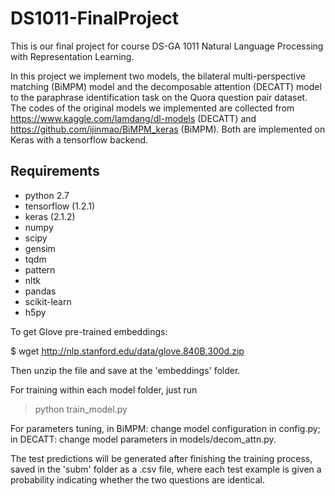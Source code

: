 # DS1011-FinalProject
This is our final project for course DS-GA 1011 Natural Language Processing with Representation Learning.

In this project we implement two models, the bilateral multi-perspective matching (BiMPM) model and the decomposable attention (DECATT) model to the paraphrase identification task on the Quora question pair dataset. The codes of the original models we implemented are collected from https://www.kaggle.com/lamdang/dl-models (DECATT) and https://github.com/ijinmao/BiMPM_keras (BiMPM). Both are implemented on Keras with a tensorflow backend.


## Requirements
- python 2.7
- tensorflow (1.2.1)
- keras (2.1.2)
- numpy
- scipy
- gensim
- tqdm
- pattern
- nltk
- pandas
- scikit-learn
- h5py

To get Glove pre-trained embeddings:

$ wget http://nlp.stanford.edu/data/glove.840B.300d.zip

Then unzip the file and save at the 'embeddings' folder.

For training within each model folder, just run

> python train_model.py

For parameters tuning, in BiMPM: change model configuration in config.py; in DECATT: change model parameters in models/decom_attn.py.

The test predictions will be generated after finishing the training process, saved in the 'subm' folder as a .csv file, where each test example is given a probability indicating whether the two questions are identical.
